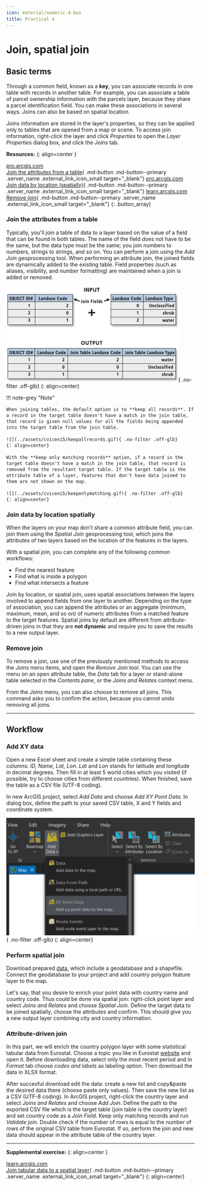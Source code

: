 ```yaml
---
icon: material/numeric-4-box
title: Practical 4
---
```


# Join, spatial join

## Basic terms
Through a common field, known as a <strong>key</strong>, you can associate records in one table with records in another table. For example, you can associate a table of parcel ownership information with the parcels layer, because they share a parcel identification field. You can make these associations in several ways. Joins can also be based on spatial location.

Joins information are stored in the layer's properties, so they can be applied only to tables that are opened from a map or scene. To access join information, right-click the layer and click *Properties* to open the *Layer Properties* dialog box, and click the *Joins* tab.

__Resources:__
{: align=center }

[<span>pro.arcgis.com</span><br>Join the attributes from a table](https://pro.arcgis.com/en/pro-app/latest/help/data/tables/joins-and-relates.htm#GUID-39C9610A-6A73-4985-ADB8-7354EA9DB8BF){ .md-button .md-button--primary .server_name .external_link_icon_small target="_blank"}
[<span>pro.arcgis.com</span><br>Join data by location (spatially)](https://pro.arcgis.com/en/pro-app/latest/help/data/tables/joins-and-relates.htm#GUID-7B11EAA4-35E0-4B8D-AFB6-4A435761574B){ .md-button .md-button--primary .server_name .external_link_icon_small target="_blank"}
[<span>learn.arcgis.com</span><br>Remove join](https://pro.arcgis.com/en/pro-app/latest/help/data/tables/joins-and-relates.htm#ESRI_SECTION1_6507320BCB1E45219A88F1AA0A24F7B9){ .md-button .md-button--primary .server_name .external_link_icon_small target="_blank"}
{: .button_array}

### Join the attributes from a table
Typically, you'll join a table of data to a layer based on the value of a field that can be found in both tables. The name of the field does not have to be the same, but the data type must be the same; you join numbers to numbers, strings to strings, and so on. You can perform a join using the *Add Join* geoprocessing tool. When performing an attribute join, the joined fields are dynamically added to the existing table. Field properties (such as aliases, visibility, and number formatting) are maintained when a join is added or removed.

![](../assets/cviceni5/join.gif){ .no-filter .off-glb}
{: align=center}

!!! note-grey "Note"

    When joining tables, the default option is to **keep all records**. If a record in the target table doesn't have a match in the join table, that record is given null values for all the fields being appended into the target table from the join table.

    ![](../assets/cviceni5/keepallrecords.gif){ .no-filter .off-glb}
    {: align=center}

    With the **keep only matching records** option, if a record in the target table doesn't have a match in the join table, that record is removed from the resultant target table. If the target table is the attribute table of a layer, features that don't have data joined to them are not shown on the map.

    ![](../assets/cviceni5/keeponlymatching.gif){ .no-filter .off-glb}
    {: align=center}



### Join data by location spatially
When the layers on your map don't share a common attribute field, you can join them using the *Spatial Join* geoprocessing tool, which joins the attributes of two layers based on the location of the features in the layers.

With a spatial join, you can complete any of the following common workflows:

* Find the nearest feature
* Find what is inside a polygon
* Find what intersects a feature

Join by location, or spatial join, uses spatial associations between the layers involved to append fields from one layer to another. Depending on the type of association, you can append the attributes or an aggregate (minimum, maximum, mean, and so on) of numeric attributes from a matched feature to the target features. Spatial joins by default are different from attribute-driven joins in that they are **not dynamic** and require you to save the results to a new output layer.

### Remove join
To remove a join, use one of the previously mentioned methods to access the *Joins* menu items, and open the *Remove Join* tool. You can use the menu on an open attribute table, the *Data* tab for a layer or stand-alone table selected in the *Contents pane*, or the *Joins and Relates* context menu.

From the *Joins* menu, you can also choose to remove all joins. This command asks you to confirm the action, because you cannot undo removing all joins.
<hr class="level-1">

## Workflow
### Add XY data
Open a new Excel sheet and create a simple table containing these columns: *ID, Name, Lat, Lon*. *Lat* and *Lon* stands for latitude and longitude in decimal degrees. Then fill in at least 5 world cities which you visited (if possible, try to choose cities from different countries). When finished, save the table as a CSV file (UTF-8 coding).

In new ArcGIS project, select *Add Data* and choose *Add XY Point Data.* In dialog box, define the path to your saved CSV table, X and Y fields and coordinate system.

![](../assets/cviceni5/addXYData.png){ .no-filter .off-glb}
{: align=center}

### Perform spatial join
Download prepared [data](../assets/cviceni5/data.zip), which include a geodatabase and a shapefile. Connect the geodatabase to your project and add country polygon feature layer to the map.

Let's say, that you desire to enrich your point data with country name and country code. Thus could be done via spatial join: right-click point layer and select *Joins and Relates* and choose *Spatial Join*. Define the target data to be joined spatially, choose the attributes and confirm. This should give you a new output layer combining city and country information.

### Attribute-driven join
In this part, we will enrich the country polygon layer with some statistical tabular data from Eurostat. Choose a topic you like in Eurostat [website](https://ec.europa.eu/eurostat/databrowser/explore/all/all_themes) and open it. Before downloading data, select only the most recent period and in *Format* tab choose *codes and labels* as labeling option. Then download the data in XLSX format.

After succesful download edit the data: create a new list and copy&paste the desired data there (choose paste only values). Then save the new list as a CSV (UTF-8 coding). In ArcGIS project, right-click the country layer and select *Joins and Relates* and choose *Add Join*. Define the path to the exported CSV file which is the target table (join table is the country layer) and set country code as a *Join Field*. Keep only matching records and run *Validate join*. Double check if the number of rows is equal to the number of rows of the original CSV table from Eurostat. If so, perform the join and new data should appear in the attribute table of the country layer.
<hr class="level-1">

__Supplemental exercise:__
{: align=center }

[<span>learn.arcgis.com</span><br>Join tabular data to a spatial layer](https://learn.arcgis.com/en/projects/join-tabular-data-to-a-spatial-layer/){ .md-button .md-button--primary .server_name .external_link_icon_small target="_blank"}
{: align=center}